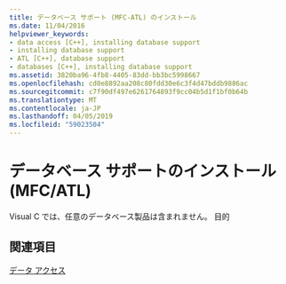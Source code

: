 ```yaml
---
title: データベース サポート (MFC-ATL) のインストール
ms.date: 11/04/2016
helpviewer_keywords:
- data access [C++], installing database support
- installing database support
- ATL [C++], database support
- databases [C++], installing database support
ms.assetid: 3820ba96-4fb8-4405-83dd-bb3bc5998667
ms.openlocfilehash: cd0e8892aa208c80fdd30e6c3f4d47bddb9886ac
ms.sourcegitcommit: c7f90df497e6261764893f9cc04b5d1f1bf0b64b
ms.translationtype: MT
ms.contentlocale: ja-JP
ms.lasthandoff: 04/05/2019
ms.locfileid: "59023504"
---
```

# <a name="installing-database-support-mfcatl"></a>データベース サポートのインストール (MFC/ATL)

Visual C では、任意のデータベース製品は含まれません。 目的


## <a name="see-also"></a>関連項目

[データ アクセス](data-access-in-cpp.md)